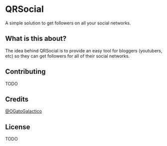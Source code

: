 # QRSocial
A simple solution to get followers on all your social networks.

## What is this about?
The idea behind QRSocial is to provide an easy tool for bloggers (youtubers, etc) so they can get followers for all of their social networks.

## Contributing
TODO

## Credits
[@OGatoGalactico](https://twitter.com/OGatoGalactico)

## License
TODO
